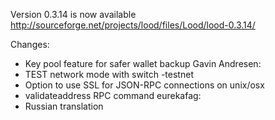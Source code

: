 Version 0.3.14 is now available
http://sourceforge.net/projects/lood/files/Lood/lood-0.3.14/

Changes:
* Key pool feature for safer wallet backup
Gavin Andresen:
* TEST network mode with switch -testnet
* Option to use SSL for JSON-RPC connections on unix/osx
* validateaddress RPC command
eurekafag:
* Russian translation
